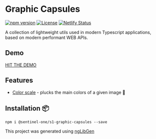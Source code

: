 # Graphic Capsules
[![npm version](https://d25lcipzij17d.cloudfront.net/badge.svg?id=js&type=6&v=0.0.1&x2=0)](https://www.npmjs.com/package/@sentinel-one/s1-graphic-capsules)
[![License](https://img.shields.io/badge/License-MIT-green.svg)](https://github.com/Sentinel-One/s1-graphic-capsules/blob/master/LICENSE)
[![Netlify Status](https://api.netlify.com/api/v1/badges/559d53c9-7623-4540-8cd4-b3eb943a1116/deploy-status)](https://app.netlify.com/sites/clever-khorana-d8489f/deploys)

A collection of lightweight utils used  in modern Typescript
applications, based on modern performant WEB APIs. 

## Demo
[HIT THE DEMO](https://clever-khorana-d8489f.netlify.app/)

## Features
* [Color scale](https://github.com/Sentinel-One/s1-graphic-capsules/tree/master/projects/s1-graphic-capsules/src/lib/color-scaler) - plucks the main colors of a given image 🎨

## Installation  📦 

```console
npm i @sentinel-one/s1-graphic-capsules --save
```

This project was generated using [ngLibGen](https://github.com/Sentinel-One/angular-library-generator)
